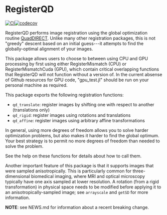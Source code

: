 # RegisterQD

[![CI](https://github.com/HolyLab/RegisterQD.jl/actions/workflows/CI.yml/badge.svg)](https://github.com/HolyLab/RegisterQD.jl/actions/workflows/CI.yml)[![codecov](https://codecov.io/gh/HolyLab/RegisterQD.jl/branch/master/graph/badge.svg)](https://codecov.io/gh/HolyLab/RegisterQD.jl)

RegisterQD performs image registration using the global optimization routine [QuadDIRECT](https://github.com/timholy/QuadDIRECT.jl).
Unlike many other registration packages, this is not "greedy" descent based on an initial guess---it attempts to find the globally-optimal alignment of your images.

This package allows users to choose to between using CPU and GPU processing by first using either RegisterMismatch (CPU) or RegisterMismatchCuda (GPU), which contain critical overlapping functions that RegisterQD will not function without a version of. 
In the current absense of Github resources for GPU code, "gpu_test.jl" should be run on your personal machine as required. 

This package exports the following registration functions:
- `qd_translate`: register images by shifting one with respect to another (translations only)
- `qd_rigid`: register images using rotations and translations
- `qd_affine`: register images using arbitrary affine transformations

In general, using more degrees of freedom allows you to solve harder optimization problems, but also makes it harder to find the global optimum. Your best strategy is to permit no more degrees of freedom than needed to solve the problem.

See the help on these functions for details about how to call them.

Another important feature of this package is that it supports images that were sampled anisotropically. This is particularly common for three-dimensional biomedical imaging, where MRI and optical microscopy typically have one axis sampled at lower resolution.
A rotation (from a rigid transformation) in physical space needs to be modified before applying it to an anisotropically-sampled image; see `arrayscale` and `getSD` for more information.

**NOTE**: see NEWS.md for information about a recent breaking change.
